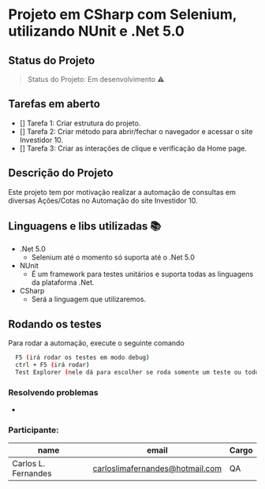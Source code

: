 
# Projeto em CSharp com Selenium, utilizando NUnit e .Net 5.0


## Status do Projeto
> Status do Projeto: Em desenvolvimento :warning:

## Tarefas em aberto
- [] Tarefa 1: Criar estrutura do projeto.
- [] Tarefa 2: Criar método para abrir/fechar o navegador e acessar o site Investidor 10.
- [] Tarefa 3: Criar as interações de clique e verificação da Home page.

## Descrição do Projeto
Este projeto tem por motivação realizar a automação de consultas em diversas Ações/Cotas no Automação do site Investidor 10.



## Linguagens e libs utilizadas :books:
- .Net 5.0
    - Selenium até o momento só suporta até o .Net 5.0
- NUnit
    - É um framework para testes unitários e suporta todas as linguagens da plataforma .Net.
- CSharp
    - Será a linguagem que utilizaremos.
## Rodando os testes

Para rodar a automação, execute o seguinte comando

```bash
  F5 (irá rodar os testes em modo debug)
  ctrl + F5 (irá rodar)
  Test Explorer (nele dá para escolher se roda somente um teste ou todos que tiver)
```

### Resolvendo problemas
-

### Participante:

|name|email|Cargo|
| -------- | -------- | -------- 
|Carlos L. Fernandes|carloslimafernandes@hotmail.com|QA|